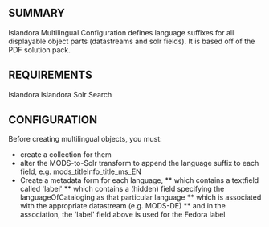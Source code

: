 SUMMARY
-------

Islandora Multilingual Configuration defines language suffixes for all displayable object parts (datastreams and solr fields). It is based off of the PDF solution pack. 

REQUIREMENTS
------------
Islandora
Islandora Solr Search

CONFIGURATION
-------------

Before creating multilingual objects, you must:
* create a collection for them
* alter the MODS-to-Solr transform to append the language suffix to each field, e.g. mods_titleInfo_title_ms_EN
* Create a metadata form for each language, 
    ** which contains a textfield called 'label'
    ** which contains a (hidden) field specifying the languageOfCataloging as that particular language
    ** which is associated with the appropriate datastream (e.g. MODS-DE)
    ** and in the association, the 'label' field above is used for the Fedora label
